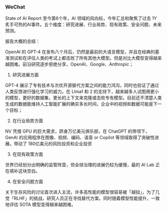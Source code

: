 ### WeChat

State of AI Report 至今第6个年，AI 领域的风向标，今年汇总和聚焦了过去 1Y 炙手可热的AI事件。五个维度：研究进展、行业局势、现有政策、安全问题、未来预测。

报告大概的总结：

OpenAI 的 GPT-4 在发布八个月后，仍然是最前的大语言模型，并且在经典的基准测试和在评估人类的考试上都击败了所有其他大模型。但是对比大模型变得越来越困难。前沿研究逐步拒绝分享，OpenAI、Google、Anthropic；

1. 研究进展方面

GPT-4 展示了专有技术与次优开源替代方案之间的能力鸿沟，同时也验证了通过人类反馈进行强化学习的威力。在 Llma1 和 2 的支持下，越来越多人试图用更小的模型，更好的数据集，更长的上下文来克隆或击败专有模型。目前还不清楚人类生成的数据能维持人工智能扩展的确实多长时间，企业中的视频和数据可能是下一个目标；

2. 在行业局势方面

NV 凭借 GPU 的巨大需求，跻身万亿美元俱乐部，在 ChatGPT 的带领下，GenAI 的应用程序在图像、视频、编码、语音 or Copilot 等领域取得了突破性进展。带动了 180亿美元的风险投资和企业投资

3. 在现有政策方面

世界已经划分出明确的监管阵营，但全球治理的进展仍较为缓慢，最的 AI Lab 正在填补这块空白。

4. 在安全问题方面

关于生存风险的讨论首次进入主流，许多高性能的模型很容易被「越狱」，为了几觉「RLHF」的挑战，研究人员正在寻找替代方案。同时随着模型性能提升，一致地评估 SOTA 模型变得越来越困难。

